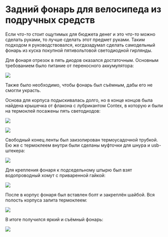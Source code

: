 Задний фонарь для велосипеда из подручных средств
=================================================

Если *что-то* стоит ощутимых для бюджета денег и это *что-то* можно сделать руками, то лучше сделать этот предмет руками. Таким подходом я руководствовался, когдазадумал сделать самодельный фонарь из куска покупной пятивольтовой светодиодной гирлянды.

Для фонаря отрезок в пять диодов оказался достаточным. Основным требованием было питание от переносного аккумулятора:

![](http://dump.bitcheese.net/images/edejoke/IMG_0657.jpeg)

Также было необходимо, чтобы фонарь был съёмным, дабы его не смогли украсть.

Основа для корпуса подыскивалась долго, но в конце концов была найдена крышечка от флакона с лубрикантом Contex, в которую и были на термоклей посажены пять светодиодов:

![](http://dump.bitcheese.net/images/iwuxite/IMG_0654.jpeg)

![](http://dump.bitcheese.net/images/asiwuma/IMG_0655.jpeg)

Свободный конец ленты был заизолирован термоусадочной трубкой. Ею же с термоклеем внутри были сделаны муфточки для шнура и usb-штекера:

![](http://dump.bitcheese.net/images/alocexu/IMG_0656.jpeg)

Для крепления фонаря к подседельному штырю был взят водопроводный хомут с приваренной гайкой:

![](http://dump.bitcheese.net/images/ebegaly/IMG_0658.jpeg)

После в корпус фонаря был вставлен болт и закреплён шайбой. Вся полость корпуса залита термоклеем:

![](http://dump.bitcheese.net/images/uhakaza/IMG_0659.jpeg)

В итоге получился яркий и съёмный фонарь:

![](http://dump.bitcheese.net/images/adanejo/IMG_0661.jpeg)
